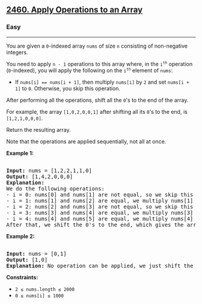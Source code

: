 ### <h2><a href="https://leetcode.com/problems/apply-operations-to-an-array/">2460. Apply Operations to an Array</a></h2>  
<h3>Easy</h3>  
<hr>  
<div>  
<p>You are given a <code>0</code>-indexed array <code>nums</code> of size <code>n</code> consisting of non-negative integers.</p>  

<p>You need to apply <code>n - 1</code> operations to this array where, in the <code>i<sup>th</sup></code> operation (<code>0</code>-indexed), you will apply the following on the <code>i<sup>th</sup></code> element of <code>nums</code>:</p>  

<ul>  
<li>If <code>nums[i] == nums[i + 1]</code>, then multiply <code>nums[i]</code> by <code>2</code> and set <code>nums[i + 1]</code> to <code>0</code>. Otherwise, you skip this operation.</li>  
</ul>  

<p>After performing all the operations, shift all the <code>0</code>'s to the end of the array.</p>  

<p>For example, the array <code>[1,0,2,0,0,1]</code> after shifting all its <code>0</code>'s to the end, is <code>[1,2,1,0,0,0]</code>.</p>  

<p>Return the resulting array.</p>  

<p>Note that the operations are applied sequentially, not all at once.</p>  

<p><strong>Example 1:</strong></p>  
<pre>  
<strong>Input:</strong> nums = [1,2,2,1,1,0]  
<strong>Output:</strong> [1,4,2,0,0,0]  
<strong>Explanation:</strong>  
We do the following operations:  
- i = 0: nums[0] and nums[1] are not equal, so we skip this operation.  
- i = 1: nums[1] and nums[2] are equal, we multiply nums[1] by 2 and change nums[2] to 0. The array becomes [1,4,0,1,1,0].  
- i = 2: nums[2] and nums[3] are not equal, so we skip this operation.  
- i = 3: nums[3] and nums[4] are equal, we multiply nums[3] by 2 and change nums[4] to 0. The array becomes [1,4,0,2,0,0].  
- i = 4: nums[4] and nums[5] are equal, we multiply nums[4] by 2 and change nums[5] to 0. The array becomes [1,4,0,2,0,0].  
After that, we shift the 0's to the end, which gives the array [1,4,2,0,0,0].  
</pre>  

<p><strong>Example 2:</strong></p>  
<pre>  
<strong>Input:</strong> nums = [0,1]  
<strong>Output:</strong> [1,0]  
<strong>Explanation:</strong> No operation can be applied, we just shift the 0 to the end.  
</pre>  

<p><strong>Constraints:</strong></p>  
<ul>  
<li><code>2 ≤ nums.length ≤ 2000</code></li>  
<li><code>0 ≤ nums[i] ≤ 1000</code></li>  
</ul>  
</div>  
